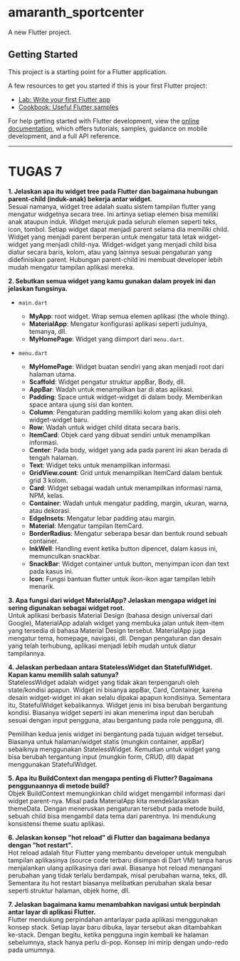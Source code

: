 # amaranth_sportcenter

A new Flutter project.

## Getting Started

This project is a starting point for a Flutter application.

A few resources to get you started if this is your first Flutter project:

- [Lab: Write your first Flutter app](https://docs.flutter.dev/get-started/codelab)
- [Cookbook: Useful Flutter samples](https://docs.flutter.dev/cookbook)

For help getting started with Flutter development, view the
[online documentation](https://docs.flutter.dev/), which offers tutorials,
samples, guidance on mobile development, and a full API reference.

---

# TUGAS 7

**1. Jelaskan apa itu widget tree pada Flutter dan bagaimana hubungan parent-child (induk-anak) bekerja antar widget.**  
Sesuai namanya, widget tree adalah suatu sistem tampilan flutter yang mengatur widgetnya secara tree. Ini artinya setiap elemen bisa memiliki anak ataupun induk. Widget merujuk pada seluruh elemen seperti teks, icon, tombol. Setiap widget dapat menjadi parent selama dia memiliki child. Widget yang menjadi parent berperan untuk mengatur tata letak widget-widget yang menjadi child-nya. Widget-widget yang menjadi child bisa diatur secara baris, kolom, atau yang lainnya sesuai pengaturan yang didefinisikan parent. Hubungan parent-child ini membuat developer lebih mudah mengatur tampilan aplikasi mereka.

**2. Sebutkan semua widget yang kamu gunakan dalam proyek ini dan jelaskan fungsinya.**  
- `main.dart`  
    - **MyApp**: root widget. Wrap semua elemen aplikasi (the whole thing).
    - **MaterialApp**: Mengatur konfigurasi aplikasi seperti judulnya, temanya, dll.
    - **MyHomePage**: Widget yang diimport dari `menu.dart`.

- `menu.dart`
    - **MyHomePage**: Widget buatan sendiri yang akan menjadi root dari halaman utama. 
    - **Scaffold**: Widget pengatur struktur appBar, Body, dll.
    - **AppBar**: Wadah untuk menampilkan bar di atas aplikasi.
    - **Padding**: Space untuk widget-widget di dalam body. Memberikan space antara ujung sisi dan konten.
    - **Column**: Pengaturan padding memiliki kolom yang akan diisi oleh widget-widget baru.
    - **Row**: Wadah untuk widget child ditata secara baris.
    - **ItemCard**: Objek card yang dibuat sendiri untuk menampilkan informasi.
    - **Center**: Pada body, widget yang ada pada parent ini akan berada di tengah halaman.
    - **Text**: Widget teks untuk menampilkan informasi.
    - **GridView.count**: Grid untuk menampilkan ItemCard dalam bentuk grid 3 kolom.
    - **Card**: Widget sebagai wadah untuk menampilkan informasi nama, NPM, kelas.
    - **Container**: Wadah untuk mengatur padding, margin, ukuran, warna, atau dekorasi.
    - **EdgeInsets**: Mengatur lebar padding atau margin.
    - **Material**: Mengatur tampilan ItemCard.
    - **BorderRadius**: Mengatur seberapa besar dan bentuk round sebuah container.
    - **InkWell**: Handling event ketika button dipencet, dalam kasus ini, memunculkan snackbar.
    - **SnackBar**: Widget container untuk button, menyimpan icon dan text pada kasus ini.
    - **Icon**: Fungsi bantuan flutter untuk ikon-ikon agar tampilan lebih menarik.

**3. Apa fungsi dari widget MaterialApp? Jelaskan mengapa widget ini sering digunakan sebagai widget root.**  
Untuk aplikasi berbasis Material Design (bahasa design universal dari Google), MaterialApp adalah widget yang membuka jalan untuk item-item yang tersedia di bahasa Material Design tersebut. MaterialApp juga mengatur tema, homepage, navigasi, dll. Dengan pengaturan dan desain yang telah terhubung, aplikasi menjadi lebih mudah untuk diatur tampilannya.

**4. Jelaskan perbedaan antara StatelessWidget dan StatefulWidget. Kapan kamu memilih salah satunya?**  
StatelessWidget adalah widget yang tidak akan terpengaruh oleh state/kondisi apapun. Widget ini bisanya appBar, Card, Container, karena desain widget-widget ini akan selalu dipakai apapun kondisinya. Sementara itu, StatefulWidget kebalikannya. Widget jenis ini bisa berubah bergantung kondisi. Biasanya widget seperti ini akan menerima input dan berubah sesuai dengan input pengguna, atau bergantung pada role pengguna, dll.

Pemilihan kedua jenis widget ini bergantung pada tujuan widget tersebut. Biasanya untuk halaman/widget statis (mungkin container, appBar) sebaiknya menggunakan StatelessWidget. Kemudian untuk widget yang bisa berubah tergantung input (mungkin form, CRUD, dll) dapat menggunakan StatefulWidget.

**5. Apa itu BuildContext dan mengapa penting di Flutter? Bagaimana penggunaannya di metode build?**  
Objek BuildContext memungkinkan child widget mengambil informasi dari widget parent-nya. Misal pada MaterialApp kita mendeklarasikan themeData. Dengan meneruskan pengaturan tersebut pada metode build, sebuah child bisa mengambil data tema dari parentnya. Ini mendukung konsistensi theme suatu aplikasi.

**6. Jelaskan konsep "hot reload" di Flutter dan bagaimana bedanya dengan "hot restart".**  
Hot reload adalah fitur Flutter yang membantu developer untuk mengubah tampilan aplikasinya (source code terbaru disimpan di Dart VM) tanpa harus menjalankan ulang aplikasinya dari awal. Biasanya hot reload menangani perubahan yang tidak terlalu berdampak, misal perubahan warna, teks, dll. Sementara itu hot restart biasanya melibatkan perubahan skala besar seperti struktur halaman, objek home, dll.

**7. Jelaskan bagaimana kamu menambahkan navigasi untuk berpindah antar layar di aplikasi Flutter.**  
Flutter mendukung perpindahan antarlayar pada aplikasi menggunakan konsep stack. Setiap layar baru dibuka, layar tersebut akan ditambahkan ke-stack. Dengan begitu, ketika pengguna ingin kembali ke halaman sebelumnya, stack hanya perlu di-pop. Konsep ini mirip dengan undo-redo pada umumnya.
